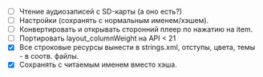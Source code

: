 - [ ] Чтение аудиозаписей с SD-карты (а оно есть?)
- [ ] Настройки (сохранять с нормальным именем/хэшем).
- [ ] Конвертировать и открывать сторонний плеер по нажатию на item.
- [ ] Портировать layout_columnWeight на API < 21
- [x] Все строковые ресурсы вынести в strings.xml, отступы, цвета, темы - в соотв. файлы.
- [x] Сохранять с читаемым именем вместо хэша.
